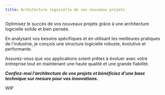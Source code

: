 ```yaml
---
title: Architecture logicielle de vos nouveaux projets
---
```


Optimisez le succès de vos nouveaux projets grâce à une architecture logicielle solide et bien pensée.

En analysant vos besoins spécifiques et en utilisant les meilleures pratiques de l'industrie, je conçois une structure logicielle robuste, évolutive et performante.

Assurez-vous que vos applications soient prêtes à évoluer avec votre entreprise tout en maintenant une haute qualité et une grande fiabilité.

***Confiez-moi l'architecture de vos projets et bénéficiez d'une base technique sur mesure pour vos innovations.***
<!-- more -->
WIP